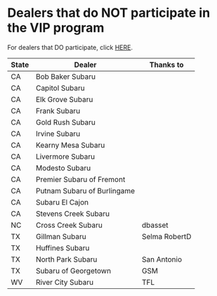 # Dealers that do NOT participate in the VIP program

For dealers that DO participate, click [HERE](yes.md).

| State | Dealer | Thanks to |
|-------|--------|-----------|
| CA | Bob Baker Subaru | |
| CA | Capitol Subaru | |
| CA | Elk Grove Subaru | |
| CA | Frank Subaru | |
| CA | Gold Rush Subaru | |
| CA | Irvine Subaru | |
| CA | Kearny Mesa Subaru | |
| CA | Livermore Subaru | |
| CA | Modesto Subaru | |
| CA | Premier Subaru of Fremont | |
| CA | Putnam Subaru of Burlingame | | 
| CA | Subaru El Cajon | |
| CA | Stevens Creek Subaru | |
| NC | Cross Creek Subaru | dbasset |
| TX | Gillman Subaru | Selma RobertD |
| TX | Huffines Subaru | |
| TX | North Park Subaru | San Antonio  |
| TX | Subaru of Georgetown | GSM |
| WV | River City Subaru | TFL |